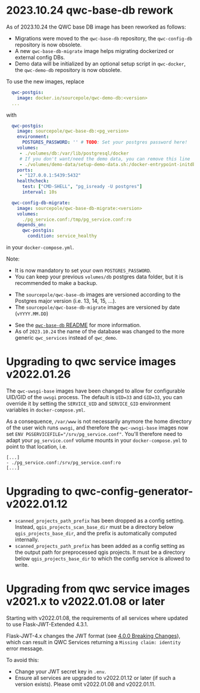 # 2023.10.24 qwc-base-db rework

As of 2023.10.24 the QWC base DB image has been reworked as follows:

* Migrations were moved to the `qwc-base-db` repository, the `qwc-config-db` repository is now obsolete.
* A new `qwc-base-db-migrate` image helps migrating dockerized or external config DBs.
* Demo data will be initialized by an optional setup script in `qwc-docker`, the `qwc-demo-db` repository is now obsolete.

To use the new images, replace

```yml
  qwc-postgis:
    image: docker.io/sourcepole/qwc-demo-db:<version>
  ...
```

with

```yml
  qwc-postgis:
    image: sourcepole/qwc-base-db:<pg_version>
    environment:
      POSTGRES_PASSWORD: '' # TODO: Set your postgres password here!
    volumes:
     - ./volumes/db:/var/lib/postgresql/docker
     # If you don't want/need the demo data, you can remove this line
     - ./volumes/demo-data/setup-demo-data.sh:/docker-entrypoint-initdb.d/2_setup-demo-data.sh
    ports:
     - "127.0.0.1:5439:5432"
    healthcheck:
      test: ["CMD-SHELL", "pg_isready -U postgres"]
      interval: 10s

  qwc-config-db-migrate:
    image: sourcepole/qwc-base-db-migrate:<version>
    volumes:
      ./pg_service.conf:/tmp/pg_service.conf:ro
    depends_on:
      qwc-postgis:
        condition: service_healthy
```

in your `docker-compose.yml`.

Note:

- It is now mandatory to set your own `POSTGRES_PASSWORD`.
- You can keep your previous `volumes/db` postgres data folder, but it is recommended to make a backup.
* The `sourcepole/qwc-base-db` images are versioned according to the Postgres major version (i.e. 13, 14, 15, ...).
* The `sourcepole/qwc-base-db-migrate` images are versioned by date (`vYYYY.MM.DD`)
- See the [`qwc-base-db` README](https://github.com/qwc-services/qwc-base-db) for more information.
- As of `2023.10.24` the name of the database was changed to the more generic `qwc_services` instead of `qwc_demo`.

# Upgrading to qwc service images v2022.01.26

The `qwc-uwsgi-base` images have been changed to allow for configurable UID/GID of the `uwsgi` process. The default is `UID=33` and `GID=33`, you can override it by setting the `SERVICE_UID` and `SERVICE_GID` environment variables in `docker-compose.yml`.

As a consequence, `/var/www` is not necessarily anymore the home directory of the user wich runs `uwsgi`, and therefore the `qwc-uwsgi-base` images now set `ENV PGSERVICEFILE="/srv/pg_service.conf"`. You'll therefore need to adapt your `pg_service.conf` volume mounts in your `docker-compose.yml` to point to that location, i.e.

    [...]
    - ./pg_service.conf:/srv/pg_service.conf:ro
    [...]

# Upgrading to qwc-config-generator-v2022.01.12

- `scanned_projects_path_prefix` has been dropped as a config setting. Instead, `qgis_projects_scan_base_dir` must be a directory below `qgis_projects_base_dir`, and the prefix is automatically computed internally.
- `scanned_projects_path_prefix` has been added as a config setting as the output path for preprocessed qgis projects. It must be a directory below `qgis_projects_base_dir` to which the config service is allowed to write.

# Upgrading from qwc service images v2021.x to v2022.01.08 or later

Starting with v2022.01.08, the requirements of all services where updated to use Flask-JWT-Extended 4.3.1.

Flask-JWT-4.x changes the JWT format (see [4.0.0 Breaking Changes](https://flask-jwt-extended.readthedocs.io/en/stable/v4_upgrade_guide/#encoded-jwt-changes-important)), which can result in QWC Services returning a `Missing claim: identity` error message.

To avoid this:
* Change your JWT secret key in `.env`.
* Ensure all services are upgraded to v2022.01.12 or later (if such a version exists). Please omit v2022.01.08 and v2022.01.11.
